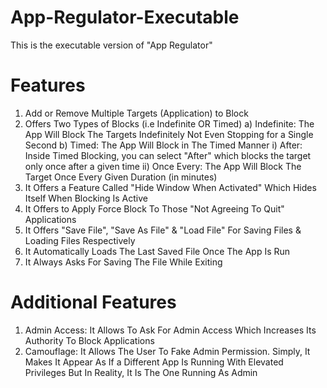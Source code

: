 # App-Regulator-Executable
This is the executable version of "App Regulator"

# Features
1) Add or Remove Multiple Targets (Application) to Block
2) Offers Two Types of Blocks (i.e Indefinite OR Timed)
   a) Indefinite: The App Will Block The Targets Indefinitely Not Even Stopping for a Single Second
   b) Timed: The App Will Block in The Timed Manner
       i) After: Inside Timed Blocking, you can select "After" which blocks the target only once after a given time
       ii) Once Every: The App Will Block The Target Once Every Given Duration (in minutes)
3) It Offers a Feature Called "Hide Window When Activated" Which Hides Itself When Blocking Is Active
4) It Offers to Apply Force Block To Those "Not Agreeing To Quit" Applications
5) It Offers "Save File", "Save As File" & "Load File" For Saving Files & Loading Files Respectively
6) It Automatically Loads The Last Saved File Once The App Is Run
7) It Always Asks For Saving The File While Exiting

# Additional Features
1) Admin Access: It Allows To Ask For Admin Access Which Increases Its Authority To Block Applications
2) Camouflage: It Allows The User To Fake Admin Permission. Simply, It Makes It Appear As If a Different
               App Is Running With Elevated Privileges But In Reality, It Is The One Running As Admin

